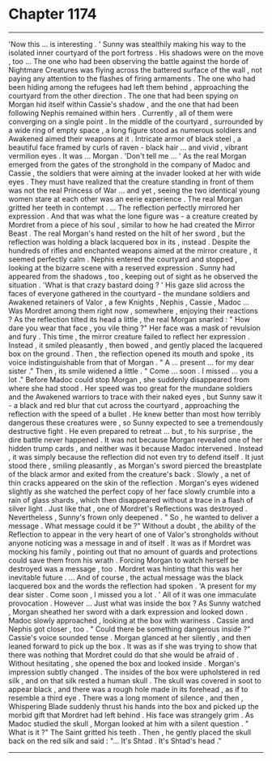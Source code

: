 
# Chapter 1174


---

'Now this ... is interesting . '
Sunny was stealthily making his way to the isolated inner courtyard of the port fortress . His shadows were on the move , too ...
The one who had been observing the battle against the horde of Nightmare Creatures was flying across the battered surface of the wall , not paying any attention to the flashes of firing armaments . The one who had been hiding among the refugees had left them behind , approaching the courtyard from the other direction .
The one that had been spying on Morgan hid itself within Cassie's shadow , and the one that had been following Nephis remained within hers .
Currently , all of them were converging on a single point .
In the middle of the courtyard , surrounded by a wide ring of empty space , a long figure stood as numerous soldiers and Awakened aimed their weapons at it .
Intricate armor of black steel , a beautiful face framed by curls of raven - black hair ... and vivid , vibrant vermilion eyes .
It was ... Morgan .
'Don't tell me ... '
As the real Morgan emerged from the gates of the stronghold in the company of Madoc and Cassie , the soldiers that were aiming at the invader looked at her with wide eyes .
They must have realized that the creature standing in front of them was not the real Princess of War ... and yet , seeing the two identical young women stare at each other was an eerie experience .
The real Morgan gritted her teeth in contempt .
... The reflection perfectly mirrored her expression .
And that was what the lone figure was - a creature created by Mordret from a piece of his soul , similar to how he had created the Mirror Beast .
The real Morgan's hand rested on the hilt of her sword , but the reflection was holding a black lacquered box in its , instead .
Despite the hundreds of rifles and enchanted weapons aimed at the mirror creature , it seemed perfectly calm .
Nephis entered the courtyard and stopped , looking at the bizarre scene with a reserved expression . Sunny had appeared from the shadows , too , keeping out of sight as he observed the situation .
'What is that crazy bastard doing ? '
His gaze slid across the faces of everyone gathered in the courtyard - the mundane soldiers and Awakened retainers of Valor , a few Knights , Nephis , Cassie , Madoc ...
Was Mordret among them right now , somewhere , enjoying their reactions ?
As the reflection tilted its head a little , the real Morgan snarled :
" How dare you wear that face , you vile thing ?"
Her face was a mask of revulsion and fury .
This time , the mirror creature failed to reflect her expression . Instead , it smiled pleasantly , then bowed , and gently placed the lacquered box on the ground .
Then , the reflection opened its mouth and spoke , its voice indistinguishable from that of Morgan .
" A ... present ... for my dear sister ."
Then , its smile widened a little .
" Come ... soon . I missed ... you a lot ."
Before Madoc could stop Morgan , she suddenly disappeared from where she had stood . Her speed was too great for the mundane soldiers and the Awakened warriors to trace with their naked eyes , but Sunny saw it - a black and red blur that cut across the courtyard , approaching the reflection with the speed of a bullet .
He knew better than most how terribly dangerous these creatures were , so Sunny expected to see a tremendously destructive fight . He even prepared to retreat ... but , to his surprise , the dire battle never happened .
It was not because Morgan revealed one of her hidden trump cards , and neither was it because Madoc intervened . Instead , it was simply because the reflection did not even try to defend itself .
It just stood there , smiling pleasantly , as Morgan's sword pierced the breastplate of the black armor and exited from the creature's back .
Slowly , a net of thin cracks appeared on the skin of the reflection . Morgan's eyes widened slightly as she watched the perfect copy of her face slowly crumble into a rain of glass shards , which then disappeared without a trace in a flash of silver light .
Just like that , one of Mordret's Reflections was destroyed .
Nevertheless , Sunny's frown only deepened .
" So , he wanted to deliver a message . What message could it be ?"
Without a doubt , the ability of the Reflection to appear in the very heart of one of Valor's strongholds without anyone noticing was a message in and of itself . It was as if Mordret was mocking his family , pointing out that no amount of guards and protections could save them from his wrath .
Forcing Morgan to watch herself be destroyed was a message , too . Mordret was hinting that this was her inevitable future .
... And of course , the actual message was the black lacquered box and the words the reflection had spoken .
'A present for my dear sister . Come soon , I missed you a lot . '
All of it was one immaculate provocation .
However ...
Just what was inside the box ?
As Sunny watched , Morgan sheathed her sword with a dark expression and looked down . Madoc slowly approached , looking at the box with wariness . Cassie and Nephis got closer , too .
" Could there be something dangerous inside ?"
Cassie's voice sounded tense .
Morgan glanced at her silently , and then leaned forward to pick up the box . It was as if she was trying to show that there was nothing that Mordret could do that she would be afraid of .
Without hesitating , she opened the box and looked inside .
Morgan's impression subtly changed .
The insides of the box were upholstered in red silk , and on that silk rested a human skull .
The skull was covered in soot to appear black , and there was a rough hole made in its forehead , as if to resemble a third eye .
There was a long moment of silence , and then , Whispering Blade suddenly thrust his hands into the box and picked up the morbid gift that Mordret had left behind . His face was strangely grim .
As Madoc studied the skull , Morgan looked at him with a silent question .
" What is it ?"
The Saint gritted his teeth .
Then , he gently placed the skull back on the red silk and said :
"... It's Shtad . It's Shtad's head ."

---


